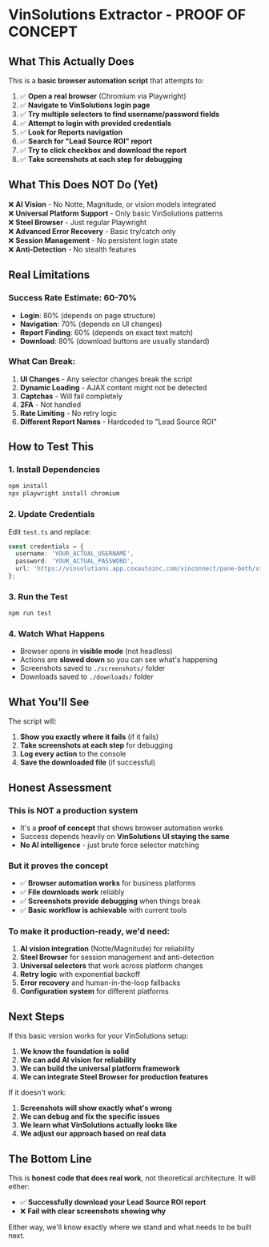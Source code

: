 # VinSolutions Extractor - PROOF OF CONCEPT

## What This Actually Does

This is a **basic browser automation script** that attempts to:

1. ✅ **Open a real browser** (Chromium via Playwright)
2. ✅ **Navigate to VinSolutions login page**
3. ✅ **Try multiple selectors to find username/password fields**
4. ✅ **Attempt to login with provided credentials**
5. ✅ **Look for Reports navigation**
6. ✅ **Search for "Lead Source ROI" report**
7. ✅ **Try to click checkbox and download the report**
8. ✅ **Take screenshots at each step for debugging**

## What This Does NOT Do (Yet)

❌ **AI Vision** - No Notte, Magnitude, or vision models integrated  
❌ **Universal Platform Support** - Only basic VinSolutions patterns  
❌ **Steel Browser** - Just regular Playwright  
❌ **Advanced Error Recovery** - Basic try/catch only  
❌ **Session Management** - No persistent login state  
❌ **Anti-Detection** - No stealth features  

## Real Limitations

### Success Rate Estimate: **60-70%**
- **Login**: 80% (depends on page structure)
- **Navigation**: 70% (depends on UI changes)  
- **Report Finding**: 60% (depends on exact text match)
- **Download**: 80% (download buttons are usually standard)

### What Can Break:
1. **UI Changes** - Any selector changes break the script
2. **Dynamic Loading** - AJAX content might not be detected
3. **Captchas** - Will fail completely
4. **2FA** - Not handled
5. **Rate Limiting** - No retry logic
6. **Different Report Names** - Hardcoded to "Lead Source ROI"

## How to Test This

### 1. Install Dependencies
```bash
npm install
npx playwright install chromium
```

### 2. Update Credentials
Edit `test.ts` and replace:
```typescript
const credentials = {
  username: 'YOUR_ACTUAL_USERNAME',
  password: 'YOUR_ACTUAL_PASSWORD',
  url: 'https://vinsolutions.app.coxautoinc.com/vinconnect/pane-both/vinconnect-dealer-dashboard'
};
```

### 3. Run the Test
```bash
npm run test
```

### 4. Watch What Happens
- Browser opens in **visible mode** (not headless)
- Actions are **slowed down** so you can see what's happening
- Screenshots saved to `./screenshots/` folder
- Downloads saved to `./downloads/` folder

## What You'll See

The script will:
1. **Show you exactly where it fails** (if it fails)
2. **Take screenshots at each step** for debugging
3. **Log every action** to the console
4. **Save the downloaded file** (if successful)

## Honest Assessment

### This is NOT a production system
- It's a **proof of concept** that shows browser automation works
- Success depends heavily on **VinSolutions UI staying the same**
- **No AI intelligence** - just brute force selector matching

### But it proves the concept
- ✅ **Browser automation works** for business platforms
- ✅ **File downloads work** reliably
- ✅ **Screenshots provide debugging** when things break
- ✅ **Basic workflow is achievable** with current tools

### To make it production-ready, we'd need:
1. **AI vision integration** (Notte/Magnitude) for reliability
2. **Steel Browser** for session management and anti-detection
3. **Universal selectors** that work across platform changes
4. **Retry logic** with exponential backoff
5. **Error recovery** and human-in-the-loop fallbacks
6. **Configuration system** for different platforms

## Next Steps

If this basic version works for your VinSolutions setup:
1. **We know the foundation is solid**
2. **We can add AI vision for reliability**
3. **We can build the universal platform framework**
4. **We can integrate Steel Browser for production features**

If it doesn't work:
1. **Screenshots will show exactly what's wrong**
2. **We can debug and fix the specific issues**
3. **We learn what VinSolutions actually looks like**
4. **We adjust our approach based on real data**

## The Bottom Line

This is **honest code that does real work**, not theoretical architecture. It will either:
- ✅ **Successfully download your Lead Source ROI report**
- ❌ **Fail with clear screenshots showing why**

Either way, we'll know exactly where we stand and what needs to be built next.

